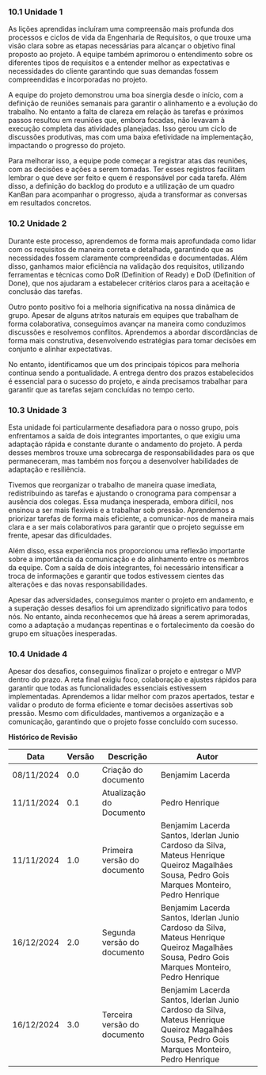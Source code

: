 ### 10.1 **Unidade 1**

As lições aprendidas incluíram uma compreensão mais profunda dos processos e ciclos de vida da Engenharia de Requisitos, o que trouxe uma visão clara sobre as etapas necessárias para alcançar o objetivo final proposto ao projeto. A equipe também aprimorou o entendimento sobre os diferentes tipos de requisitos e a entender melhor as expectativas e necessidades do cliente garantindo que suas demandas fossem compreendidas e incorporadas no projeto. 

A equipe do projeto demonstrou uma boa sinergia desde o início, com a definição de reuniões semanais para garantir o alinhamento e a evolução do trabalho. No entanto a falta de clareza em relação às tarefas e próximos passos resultou em reuniões que, embora focadas, não levavam à execução completa das atividades planejadas. Isso gerou um ciclo de discussões produtivas, mas com uma baixa efetividade na implementação, impactando o progresso do projeto. 

Para melhorar isso, a equipe pode começar a registrar atas das reuniões, com as decisões e ações a serem tomadas. Ter esses registros facilitam lembrar o que deve ser feito e quem é responsável por cada tarefa. Além disso, a definição do backlog do produto e a utilização de um quadro KanBan para acompanhar o progresso, ajuda a transformar as conversas em resultados concretos. 

### 10.2 **Unidade 2**


Durante este processo, aprendemos de forma mais aprofundada como lidar com os requisitos de maneira correta e detalhada, garantindo que as necessidades fossem claramente compreendidas e documentadas. Além disso, ganhamos maior eficiência na validação dos requisitos, utilizando ferramentas e técnicas como DoR (Definition of Ready) e DoD (Definition of Done), que nos ajudaram a estabelecer critérios claros para a aceitação e conclusão das tarefas.

Outro ponto positivo foi a melhoria significativa na nossa dinâmica de grupo. Apesar de alguns atritos naturais em equipes que trabalham de forma colaborativa, conseguimos avançar na maneira como conduzimos discussões e resolvemos conflitos. Aprendemos a abordar discordâncias de forma mais construtiva, desenvolvendo estratégias para tomar decisões em conjunto e alinhar expectativas.

No entanto, identificamos que um dos principais tópicos para melhoria continua sendo a pontualidade. A entrega dentro dos prazos estabelecidos é essencial para o sucesso do projeto, e ainda precisamos trabalhar para garantir que as tarefas sejam concluídas no tempo certo.

### 10.3 **Unidade 3**

Esta unidade foi particularmente desafiadora para o nosso grupo, pois enfrentamos a saída de dois integrantes importantes, o que exigiu uma adaptação rápida e constante durante o andamento do projeto. A perda desses membros trouxe uma sobrecarga de responsabilidades para os que permaneceram, mas também nos forçou a desenvolver habilidades de adaptação e resiliência.

Tivemos que reorganizar o trabalho de maneira quase imediata, redistribuindo as tarefas e ajustando o cronograma para compensar a ausência dos colegas. Essa mudança inesperada, embora difícil, nos ensinou a ser mais flexíveis e a trabalhar sob pressão. Aprendemos a priorizar tarefas de forma mais eficiente, a comunicar-nos de maneira mais clara e a ser mais colaborativos para garantir que o projeto seguisse em frente, apesar das dificuldades.

Além disso, essa experiência nos proporcionou uma reflexão importante sobre a importância da comunicação e do alinhamento entre os membros da equipe. Com a saída de dois integrantes, foi necessário intensificar a troca de informações e garantir que todos estivessem cientes das alterações e das novas responsabilidades.

Apesar das adversidades, conseguimos manter o projeto em andamento, e a superação desses desafios foi um aprendizado significativo para todos nós. No entanto, ainda reconhecemos que há áreas a serem aprimoradas, como a adaptação a mudanças repentinas e o fortalecimento da coesão do grupo em situações inesperadas.

### 10.4 **Unidade 4**

Apesar dos desafios, conseguimos finalizar o projeto e entregar o MVP dentro do prazo. A reta final exigiu foco, colaboração e ajustes rápidos para garantir que todas as funcionalidades essenciais estivessem implementadas. Aprendemos a lidar melhor com prazos apertados, testar e validar o produto de forma eficiente e tomar decisões assertivas sob pressão. Mesmo com dificuldades, mantivemos a organização e a comunicação, garantindo que o projeto fosse concluído com sucesso.




**Histórico de Revisão**

| **Data**   | **Versão** | **Descrição**                                                                         | **Autor**                                                                 |
| ---------- | ---------- | ------------------------------------------------------------------------------------- | ------------------------------------------------------------------------- |
| 08/11/2024 | 0\.0 | Criação do documento | Benjamim Lacerda |
| 11/11/2024 | 0\.1 | Atualização do Documento | Pedro Henrique |
| 11/11/2024 | 1\.0 | Primeira versão do documento | Benjamim Lacerda Santos, Iderlan Junio Cardoso da Silva, Mateus Henrique Queiroz Magalhães Sousa, Pedro Gois Marques Monteiro, Pedro Henrique |
| 16/12/2024 | 2\.0 | Segunda versão do documento | Benjamim Lacerda Santos, Iderlan Junio Cardoso da Silva, Mateus Henrique Queiroz Magalhães Sousa, Pedro Gois Marques Monteiro, Pedro Henrique |
| 16/12/2024 | 3\.0 | Terceira versão do documento | Benjamim Lacerda Santos, Iderlan Junio Cardoso da Silva, Mateus Henrique Queiroz Magalhães Sousa, Pedro Gois Marques Monteiro, Pedro Henrique |